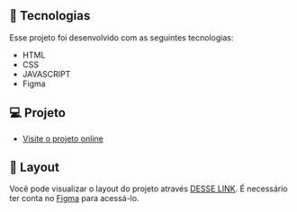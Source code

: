 <h1 align="center"></h1>

## 🚀 Tecnologias

Esse projeto foi desenvolvido com as seguintes tecnologias:

- HTML 
- CSS
- JAVASCRIPT
- Figma

## 💻 Projeto

- [Visite o projeto online](https://portarriaux.github.io/Calculadora-de-IMC/)

## 🔖 Layout

Você pode visualizar o layout do projeto através [DESSE LINK](https://www.figma.com/file/CGCZJj9j6RWq4RRFN9GuhQ/IMC-(Copy)?node-id=6%3A4&t=R3RegJvGIdkm31XG-0). É necessário ter conta no [Figma](https://figma.com) para acessá-lo.
